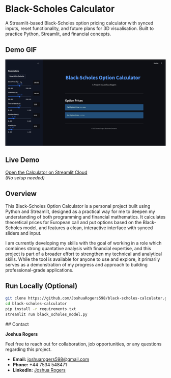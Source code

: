 # Black-Scholes Calculator

A Streamlit-based Black-Scholes option pricing calculator with synced inputs, reset functionality, and future plans for 3D visualisation. Built to practice Python, Streamlit, and financial concepts.

## Demo GIF
![Black-Scholes Calculator Demo](BS_demo.gif)

## Live Demo
[Open the Calculator on Streamlit Cloud](https://black-scholes-calculator-jr.streamlit.app)  
*(No setup needed)*

## Overview
This Black-Scholes Option Calculator is a personal project built using Python and Streamlit, designed as a practical way for me to deepen my understanding of both programming and financial mathematics. It calculates theoretical prices for European call and put options based on the Black-Scholes model, and features a clean, interactive interface with synced sliders and input.

I am currently developing my skills with the goal of working in a role which combines strong quantative analysis with financial expertise, and this project is part of a broader effort to strengthen my technical and analytical skills. While the tool is available for anyone to use and explore, it primarily serves as a demonstration of my progress and approach to building professional-grade applications.

## Run Locally (Optional)
```bash
git clone https://github.com/JoshuaRogers598/black-scholes-calculator.git
cd black-scholes-calculator
pip install -r requirements.txt
streamlit run black_scholes_model.py
```

## Contact

**Joshua Rogers**

Feel free to reach out for collaboration, job opportunities, or any questions regarding this project.

- **Email:** [joshuarogers598@gmail.com](mailto:joshuarogers598@gmail.com)
- **Phone:** +44 7534 548471
- **LinkedIn:** [Joshua Rogers](https://www.linkedin.com/in/joshuarogers598/)


